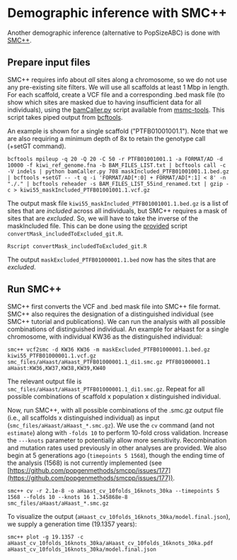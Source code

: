# Demographic inference with SMC++

Another demographic inference (alternative to PopSizeABC) is done with [SMC++](https://github.com/popgenmethods/smcpp).

## Prepare input files

SMC++ requires info about *all* sites along a chromosome, so we do not use any pre-existing site filters. We will use all scaffolds at least 1 Mbp in length. For each scaffold, create a VCF file and a corresponding .bed mask file (to show which sites are masked due to having insufficient data for all individuals), using the [bamCaller.py](https://github.com/stschiff/msmc-tools/blob/master/bamCaller.py) script available from [msmc-tools](https://github.com/stschiff/msmc-tools). This script takes piped output from [bcftools](https://samtools.github.io/bcftools/). 

An example is shown for a single scaffold ("PTFB01001001.1"). Note that we are also requiring a minimum depth of 8x to retain the genotype call (+setGT command).

```
bcftools mpileup -q 20 -Q 20 -C 50 -r PTFB01001001.1 -a FORMAT/AD -d 10000 -f kiwi_ref_genome.fna -b BAM_FILES_LIST.txt | bcftools call -c -V indels | python bamCaller.py 708 maskIncluded_PTFB01001001.1.bed.gz | bcftools +setGT -- -t q -i 'FORMAT/AD[*:0] + FORMAT/AD[*:1] < 8' -n "./." | bcftools reheader -s BAM_FILES_LIST_55ind_renamed.txt | gzip -c > kiwi55_maskIncluded_PTFB01001001.1.vcf.gz
```

The output mask file ```kiwi55_maskIncluded_PTFB01001001.1.bed.gz``` is a list of sites that are *included* across all individuals, but SMC++ requires a mask of sites that are *excluded*. So, we will have to take the inverse of the maskIncluded file. This can be done using the [provided](https://github.com/jordanbemmels/kiwi-holocene/blob/main/convertMask_includedToExcluded.R) script ```convertMask_includedToExcluded_git.R```.

```
Rscript convertMask_includedToExcluded_git.R
```

The output ```maskExcluded_PTFB01000001.1.bed``` now has the sites that are *excluded*.

## Run SMC++

SMC++ first converts the VCF and .bed mask file into SMC++ file format. SMC++ also requires the designation of a distinguished individual (see SMC++ tutorial and publications). We can run the analysis with all possible combinations of distinguished individual. An example for aHaast for a single chromosome, with individual KW36 as the distinguished individual:

```
smc++ vcf2smc -d KW36 KW36 -m maskExcluded_PTFB01000001.1.bed.gz kiwi55_PTFB01000001.1.vcf.gz smc_files/aHaast/aHaast_PTFB01000001.1_di1.smc.gz PTFB01000001.1 aHaast:KW36,KW37,KW38,KW39,KW40
```

The relevant output file is ```smc_files/aHaast/aHaast_PTFB01000001.1_di1.smc.gz```. Repeat for all possible combinations of scaffold x population x distinguished individual.

Now, run SMC++, with all possible combinations of the .smc.gz output file (i.e., all scaffolds x distinguished individual) as input (```smc_files/aHaast/aHaast_*.smc.gz```). We use the ```cv``` command (and not ```estimate```) along with ```-folds 10``` to perform 10-fold cross validation. Increase the ```---knots``` parameter to potentially allow more sensitivity. Recombination and mutation rates used previously in other analyses are provided. We also begin at 5 generations ago (```timepoints 5 1568```), though the ending time of the analysis (1568) is not currently implemented (see [https://github.com/popgenmethods/smcpp/issues/177](https://github.com/popgenmethods/smcpp/issues/177)).

```
smc++ cv -r 2.1e-8 -o aHaast_cv_10folds_16knots_30ka --timepoints 5 1568 --folds 10 --knots 16 1.345868e-8 smc_files/aHaast/aHaast_*.smc.gz
```

To visualize the output (```aHaast_cv_10folds_16knots_30ka/model.final.json```), we supply a generation time (19.1357 years):

```
smc++ plot -g 19.1357 -c aHaast_cv_10folds_16knots_30ka/aHaast_cv_10folds_16knots_30ka.pdf aHaast_cv_10folds_16knots_30ka/model.final.json
```
